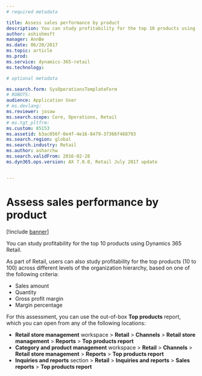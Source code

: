 ```yaml
---
# required metadata

title: Assess sales performance by product
description: You can study profitability for the top 10 products using Dynamics 365 Retail. 
author: ashishmsft
manager: AnnBe
ms.date: 06/20/2017
ms.topic: article
ms.prod: 
ms.service: dynamics-365-retail
ms.technology: 

# optional metadata

ms.search.form: SysOperationsTemplateForm
# ROBOTS: 
audience: Application User
# ms.devlang: 
ms.reviewer: josaw
ms.search.scope: Core, Operations, Retail
# ms.tgt_pltfrm: 
ms.custom: 85153
ms.assetid: b3ac056f-0e4f-4e16-8479-37366f488793
ms.search.region: global
ms.search.industry: Retail
ms.author: asharchw
ms.search.validFrom: 2016-02-28
ms.dyn365.ops.version: AX 7.0.0, Retail July 2017 update


---
```


# Assess sales performance by product

[!include [banner](includes/banner.md)]

You can study profitability for the top 10 products using Dynamics 365 Retail.

As part of Retail, users can also study profitability for the top products (10 to 100) across different levels of the organization hierarchy, based on one of the following criteria:

- Sales amount
- Quantity
- Gross profit margin
- Margin percentage

For this assessment, you can use the out-of-box **Top products** report, which you can open from any of the following locations:

- **Retail store management** workspace &gt; **Retail** &gt; **Channels** &gt; **Retail store management** &gt; **Reports** &gt; **Top products report**
- **Category and product management** workspace &gt; **Retail** &gt; **Channels** &gt; **Retail store management** &gt; **Reports** &gt; **Top products report**
- **Inquiries and reports** section &gt; **Retail** &gt; **Inquiries and reports** &gt; **Sales reports** &gt; **Top products report**
